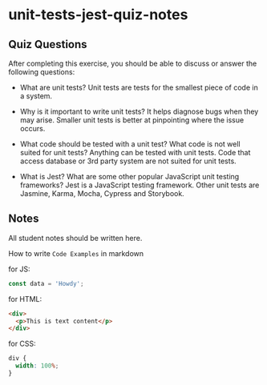 # unit-tests-jest-quiz-notes

## Quiz Questions

After completing this exercise, you should be able to discuss or answer the following questions:

- What are unit tests?
  Unit tests are tests for the smallest piece of code in a system.

- Why is it important to write unit tests?
  It helps diagnose bugs when they may arise.
  Smaller unit tests is better at pinpointing where the issue occurs.

- What code should be tested with a unit test? What code is not well suited for unit tests?
  Anything can be tested with unit tests.
  Code that access database or 3rd party system are not suited for unit tests.

- What is Jest? What are some other popular JavaScript unit testing frameworks?
  Jest is a JavaScript testing framework. Other unit tests are Jasmine, Karma, Mocha, Cypress and Storybook.

## Notes

All student notes should be written here.

How to write `Code Examples` in markdown

for JS:

```js
const data = 'Howdy';
```

for HTML:

```html
<div>
  <p>This is text content</p>
</div>
```

for CSS:

```css
div {
  width: 100%;
}
```
